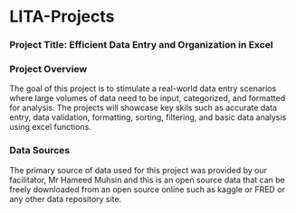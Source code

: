 # LITA-Projects

 ### Project Title: Efficient Data Entry and Organization in Excel
 
 ### Project Overview
 The goal of this project is to stimulate a real-world  data entry scenarios where large volumes of data need to be input, categorized, and formatted for analysis. The projects will showcase key skils such as accurate data entry, data validation, formatting, sorting, filtering, and basic data analysis using excel functions.  

 ### Data Sources
 The primary source of data used for this project was provided by our facilitator, Mr Hameed Muhsin and this is an open source data that can be freely downloaded from an open source online such as kaggle or FRED or any other data repository site.























